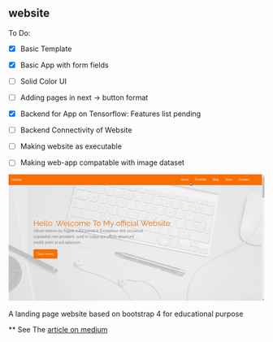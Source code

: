 ##  website 

To Do:

- [X] Basic Template
- [X] Basic App with form fields
- [ ] Solid Color UI
- [ ] Adding pages in next -> button format
- [X] Backend for App on Tensorflow:                     Features list pending
- [ ] Backend Connectivity of Website
- [ ] Making website as executable
- [ ] Making web-app compatable with image dataset





















![preview](images/scroll-eff.gif)

A landing page website based on bootstrap 4 for educational purpose 

** See The [article on medium ](https://medium.com/@hayanisaid1995/learn-bootstrap-4-in-30-minute-by-building-a-landing-page-website-guide-for-beginners-f64e03833f33) 
